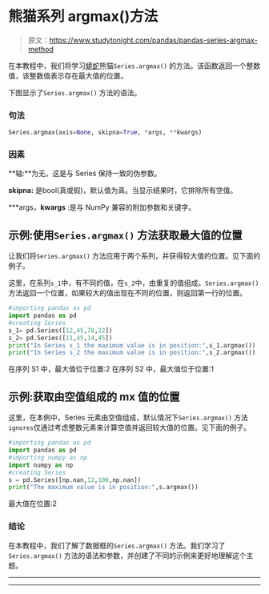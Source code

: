 # 熊猫系列 argmax()方法

> 原文：<https://www.studytonight.com/pandas/pandas-series-argmax-method>

在本教程中，我们将学习[蟒蛇](https://studytonight.com/python/getting-started-with-python)熊猫`Series.argmax()` 的方法。该函数返回一个整数值，该整数值表示存在最大值的位置。

下图显示了`Series.argmax()` 方法的语法。

### 句法

```py
Series.argmax(axis=None, skipna=True, *args, **kwargs)
```

### 因素

**轴:**为无。这是与 Series 保持一致的伪参数。

**skipna:** 是bool(真或假)，默认值为真。当显示结果时，它排除所有空值。

***args，**kwargs** :是与 NumPy 兼容的附加参数和关键字。

## 示例:使用`Series.argmax()` 方法获取最大值的位置

让我们将`Series.argmax()` 方法应用于两个系列，并获得较大值的位置。见下面的例子。

这里，在系列`s_1`中，有不同的值，在`s_2`中，由重复的值组成。`Series.argmax()` 方法返回一个位置，如果较大的值出现在不同的位置，则返回第一行的位置。

```py
#importing pandas as pd
import pandas as pd
#creating Series
s_1= pd.Series([12,45,78,22])
s_2= pd.Series([11,45,14,45])
print("In Series s_1 the maximum value is in position:",s_1.argmax())
print("In Series s_2 the maximum value is in position:",s_2.argmax())
```

在序列 S1 中，最大值位于位置:2
在序列 S2 中，最大值位于位置:1

## 示例:获取由空值组成的 mx 值的位置

这里，在本例中，Series 元素由空值组成，默认情况下`Series.argmax()` 方法`ignores`仅通过考虑整数元素来计算空值并返回较大值的位置。见下面的例子。

```py
#importing pandas as pd
import pandas as pd
#importing numpy as np
import numpy as np
#creating Series
s = pd.Series([np.nan,12,100,np.nan])
print("The maximum value is in position:",s.argmax())
```

最大值在位置:2

### 结论

在本教程中，我们了解了数据框的`Series.argmax()` 方法。我们学习了`Series.argmax()` 方法的语法和参数，并创建了不同的示例来更好地理解这个主题。

* * *

* * *